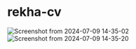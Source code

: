 # rekha-cv

![Screenshot from 2024-07-09 14-35-02](https://github.com/rekha0suthar/rekha-cv/assets/71004640/2c6877d8-6d1c-44a6-9f6c-67545ebeff47)
![Screenshot from 2024-07-09 14-35-20](https://github.com/rekha0suthar/rekha-cv/assets/71004640/ba786f32-5c78-4349-8c7f-f5ae2d1ff87b)
